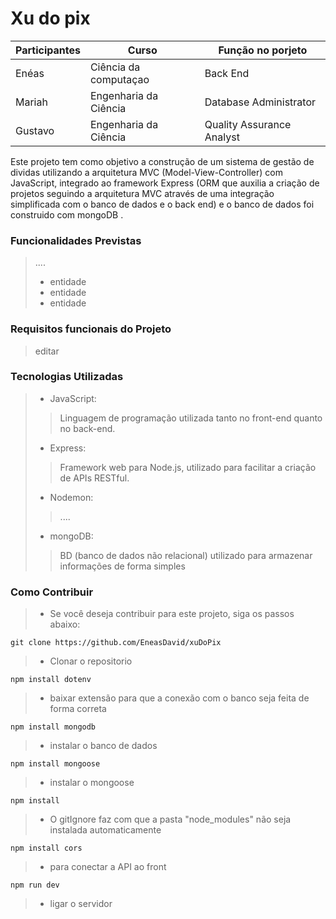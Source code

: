 # Xu do pix
 
|Participantes|Curso|Função no porjeto|
| -------| --------------------- | --------- |
|Enéas |  Ciência da computaçao | Back End |
|Mariah |  Engenharia da Ciência | Database Administrator |
|Gustavo |  Engenharia da Ciência | Quality Assurance Analyst |

Este projeto tem como objetivo a construção de um sistema de gestão de dividas utilizando a arquitetura MVC (Model-View-Controller) com JavaScript, integrado ao framework Express (ORM que auxilia a criação de projetos seguindo a arquitetura MVC através de uma integração simplificada com o banco de dados e o back end) e o banco de dados foi construido com mongoDB .

### Funcionalidades Previstas
> ....
> - entidade
> - entidade
> - entidade  

### Requisitos funcionais do Projeto 
> editar

### Tecnologias Utilizadas
> - JavaScript:
> > Linguagem de programação utilizada tanto no front-end quanto no back-end.
> - Express:
> > Framework web para Node.js, utilizado para facilitar a criação de APIs RESTful.
> - Nodemon:
> > ....
> - mongoDB:
> > BD (banco de dados não relacional) utilizado para armazenar informações de forma simples

### Como Contribuir
> - Se você deseja contribuir para este projeto, siga os passos abaixo:

```
git clone https://github.com/EneasDavid/xuDoPix
```
> - Clonar o repositorio
```
npm install dotenv
```
> - baixar extensão para que a conexão com o banco seja feita de forma correta
```
npm install mongodb
```
> - instalar o banco de dados
```
npm install mongoose
```
> - instalar o mongoose
```
npm install
```
> - O gitIgnore faz com que a pasta "node_modules" não seja instalada automaticamente
```
npm install cors
```
> - para conectar a API ao front
```
npm run dev
```
> - ligar o servidor
